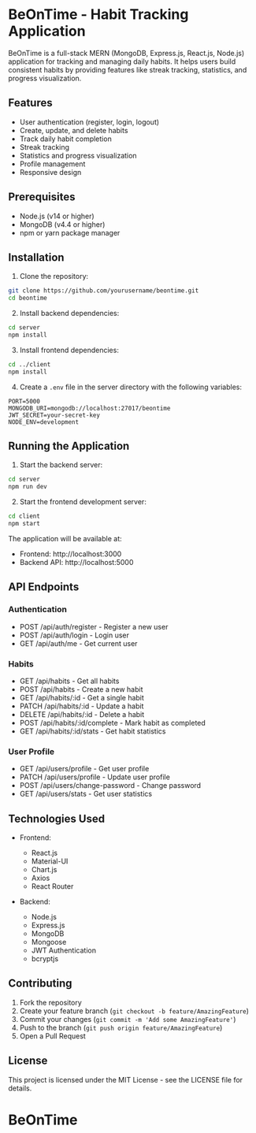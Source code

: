 # BeOnTime - Habit Tracking Application

BeOnTime is a full-stack MERN (MongoDB, Express.js, React.js, Node.js) application for tracking and managing daily habits. It helps users build consistent habits by providing features like streak tracking, statistics, and progress visualization.

## Features

- User authentication (register, login, logout)
- Create, update, and delete habits
- Track daily habit completion
- Streak tracking
- Statistics and progress visualization
- Profile management
- Responsive design

## Prerequisites

- Node.js (v14 or higher)
- MongoDB (v4.4 or higher)
- npm or yarn package manager

## Installation

1. Clone the repository:

```bash
git clone https://github.com/yourusername/beontime.git
cd beontime
```

2. Install backend dependencies:

```bash
cd server
npm install
```

3. Install frontend dependencies:

```bash
cd ../client
npm install
```

4. Create a `.env` file in the server directory with the following variables:

```
PORT=5000
MONGODB_URI=mongodb://localhost:27017/beontime
JWT_SECRET=your-secret-key
NODE_ENV=development
```

## Running the Application

1. Start the backend server:

```bash
cd server
npm run dev
```

2. Start the frontend development server:

```bash
cd client
npm start
```

The application will be available at:

- Frontend: http://localhost:3000
- Backend API: http://localhost:5000

## API Endpoints

### Authentication

- POST /api/auth/register - Register a new user
- POST /api/auth/login - Login user
- GET /api/auth/me - Get current user

### Habits

- GET /api/habits - Get all habits
- POST /api/habits - Create a new habit
- GET /api/habits/:id - Get a single habit
- PATCH /api/habits/:id - Update a habit
- DELETE /api/habits/:id - Delete a habit
- POST /api/habits/:id/complete - Mark habit as completed
- GET /api/habits/:id/stats - Get habit statistics

### User Profile

- GET /api/users/profile - Get user profile
- PATCH /api/users/profile - Update user profile
- POST /api/users/change-password - Change password
- GET /api/users/stats - Get user statistics

## Technologies Used

- Frontend:

  - React.js
  - Material-UI
  - Chart.js
  - Axios
  - React Router

- Backend:
  - Node.js
  - Express.js
  - MongoDB
  - Mongoose
  - JWT Authentication
  - bcryptjs

## Contributing

1. Fork the repository
2. Create your feature branch (`git checkout -b feature/AmazingFeature`)
3. Commit your changes (`git commit -m 'Add some AmazingFeature'`)
4. Push to the branch (`git push origin feature/AmazingFeature`)
5. Open a Pull Request

## License

This project is licensed under the MIT License - see the LICENSE file for details.
# BeOnTime
